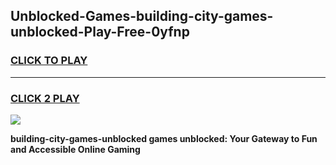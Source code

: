 
## Unblocked-Games-building-city-games-unblocked-Play-Free-0yfnp
<h3>
<a href="https://premium76.site?title=building-city-games-unblocked&ref=18A">CLICK TO PLAY</a></h3>
<hr>

<h3>
<a href="https://premium76.site?title=building-city-games-unblocked&ref=18A">CLICK 2 PLAY</a>
  
</h3>

<a href="https://premium76.site?title=building-city-games-unblocked&ref=18A"><img src="https://clearcache.store/games.png"></a>


**building-city-games-unblocked games unblocked: Your Gateway to Fun and Accessible Online Gaming**
